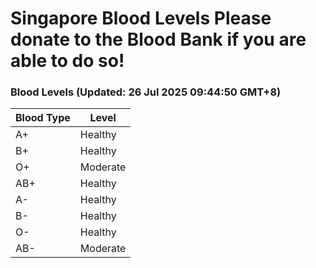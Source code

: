 Singapore Blood Levels
 Please donate to the Blood Bank if you are able to do so!
================================================================================================================================

### Blood Levels (Updated: 26 Jul 2025 09:44:50 GMT+8)
| Blood Type | Level     |
|------------|-----------|
| A+     | Healthy |
| B+     | Healthy |
| O+     | Moderate |
| AB+     | Healthy |
| A-     | Healthy |
| B-     | Healthy |
| O-     | Healthy |
| AB-     | Moderate |
